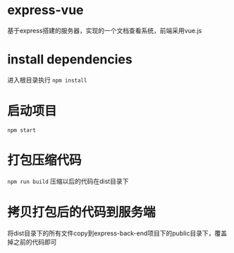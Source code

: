 # express-vue
基于express搭建的服务器，实现的一个文档查看系统，前端采用vue.js

# install dependencies
进入根目录执行 `npm install`

# 启动项目
`npm start`

# 打包压缩代码
`npm run build` 压缩以后的代码在dist目录下

# 拷贝打包后的代码到服务端
将dist目录下的所有文件copy到express-back-end项目下的public目录下，覆盖掉之前的代码即可